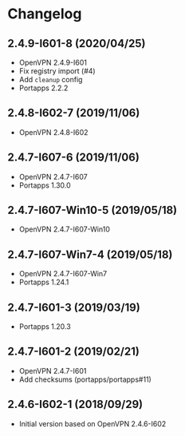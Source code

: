 # Changelog

## 2.4.9-I601-8 (2020/04/25)

* OpenVPN 2.4.9-I601
* Fix registry import (#4)
* Add `cleanup` config
* Portapps 2.2.2

## 2.4.8-I602-7 (2019/11/06)

* OpenVPN 2.4.8-I602

## 2.4.7-I607-6 (2019/11/06)

* OpenVPN 2.4.7-I607
* Portapps 1.30.0

## 2.4.7-I607-Win10-5 (2019/05/18)

* OpenVPN 2.4.7-I607-Win10

## 2.4.7-I607-Win7-4 (2019/05/18)

* OpenVPN 2.4.7-I607-Win7
* Portapps 1.24.1

## 2.4.7-I601-3 (2019/03/19)

* Portapps 1.20.3

## 2.4.7-I601-2 (2019/02/21)

* OpenVPN 2.4.7-I601
* Add checksums (portapps/portapps#11)

## 2.4.6-I602-1 (2018/09/29)

* Initial version based on OpenVPN 2.4.6-I602
